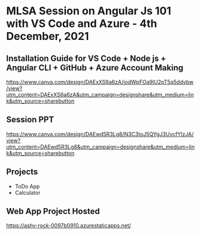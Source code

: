 # MLSA Session on Angular Js 101 with VS Code and Azure - 4th December, 2021

## Installation Guide for VS Code + Node js + Angular CLI + GitHub + Azure Account Making
https://www.canva.com/design/DAExXS6a6zA/iodWpFOa9IU2pT5q5ddvbw/view?utm_content=DAExXS6a6zA&utm_campaign=designshare&utm_medium=link&utm_source=sharebutton

## Session PPT
https://www.canva.com/design/DAEwd5R3Lg8/N3C3toJ5QYgJ3UvcfYlzJA/view?utm_content=DAEwd5R3Lg8&utm_campaign=designshare&utm_medium=link&utm_source=sharebutton

## Projects
- ToDo App
- Calculator

## Web App Project Hosted
https://ashy-rock-0097b0910.azurestaticapps.net/

